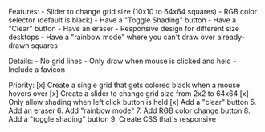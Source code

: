 Features:
    - Slider to change grid size (10x10 to 64x64 squares)
    - RGB color selector (default is black)
    - Have a "Toggle Shading" button
    - Have a "Clear" button
    - Have an eraser
    - Responsive design for different size desktops
    - Have a "rainbow mode" where you can't draw over already-drawn squares


Details:
    - No grid lines
    - Only draw when mouse is clicked and held
    - Include a favicon

Priority:
    [x] Create a single grid that gets colored black when a mouse hovers over
    [x] Create a slider to change grid size from 2x2 to 64x64
    [x] Only allow shading when left click button is held 
    [x] Add a "clear" button
    5. Add an eraser
    6. Add "rainbow mode" 
    7. Add RGB color change button 
    8. Add a "toggle shading" button
    9. Create CSS that's responsive 
    


